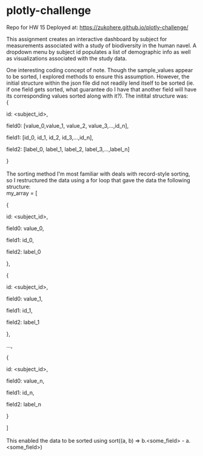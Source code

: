 # plotly-challenge
Repo for HW 15
Deployed at: https://zukohere.github.io/plotly-challenge/

This assignment creates an interactive dashboard by subject for measurements associated with a study of biodiversity in the human navel. A dropdown menu by subject id populates a list of demographic info as well as visualizations associated with the study data.

One interesting coding concept of note. Though the sample_values appear to be sorted, I explored methods to ensure this assumption. However, the initial structure within the json file did not readily lend itself to be sorted (ie. if one field gets sorted, what guarantee do I have that another field will have its corresponding values sorted along with it?). The initital structure was:\
{\
    <p> id: <subject_id>,</p>
    <p> field0: [value_0,value_1, value_2, value_3,...,id_n],</p>
    <p> field1: [id_0, id_1, id_2, id_3,...,id_n],</p>
    <p> field2: [label_0, label_1, label_2, label_3,...,label_n]</p>
}\
\
The sorting method I'm most familiar with deals with record-style sorting, so I restructured the data using a for loop that gave the data the following structure:\
my_array = [\
    <p> {</p>
    <p> id: <subject_id>,</p>
    <p> field0: value_0,</p>
    <p> field1: id_0,</p>
    <p> field2: label_0</p>
    <p> },</p>
    <p> {</p>
    <p> id: <subject_id>,</p>
    <p> field0: value_1,</p>
    <p> field1: id_1,</p>
    <p> field2: label_1</p>
    <p> },</p>
    <p> ...,</p>
    <p> {</p>
    <p> id: <subject_id>,</p>
    <p> field0: value_n,</p>
    <p> field1: id_n,</p>
    <p> field2: label_n</p>
    <p> }</p>
]\
\
This enabled the data to be sorted using sort((a, b) => b.<some_field> - a.<some_field>)